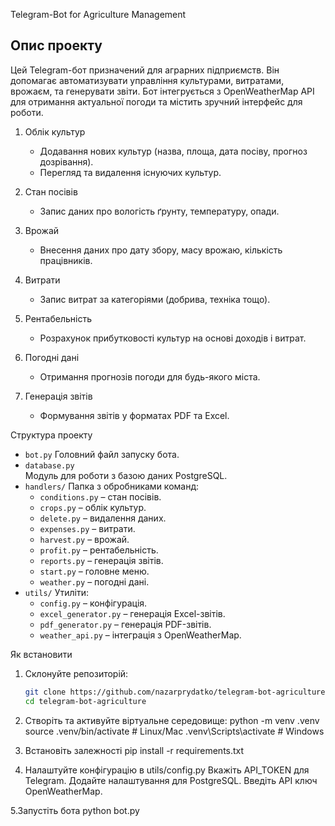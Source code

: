 Telegram-Bot for Agriculture Management

## Опис проекту
Цей Telegram-бот призначений для аграрних підприємств. Він допомагає автоматизувати управління культурами, витратами, врожаєм, та генерувати звіти. Бот інтегрується з OpenWeatherMap API для отримання актуальної погоди та містить зручний інтерфейс для роботи.


1. Облік культур
   - Додавання нових культур (назва, площа, дата посіву, прогноз дозрівання).
   - Перегляд та видалення існуючих культур.

2. Стан посівів
   - Запис даних про вологість ґрунту, температуру, опади.

3. Врожай
   - Внесення даних про дату збору, масу врожаю, кількість працівників.

4. Витрати
   - Запис витрат за категоріями (добрива, техніка тощо).

5. Рентабельність
   - Розрахунок прибутковості культур на основі доходів і витрат.

6. Погодні дані
   - Отримання прогнозів погоди для будь-якого міста.

7. Генерація звітів
   - Формування звітів у форматах PDF та Excel.


 Структура проекту
- `bot.py`
  Головний файл запуску бота.
- `database.py`  
  Модуль для роботи з базою даних PostgreSQL.
- `handlers/`
  Папка з обробниками команд:
  - `conditions.py` – стан посівів.
  - `crops.py` – облік культур.
  - `delete.py` – видалення даних.
  - `expenses.py` – витрати.
  - `harvest.py` – врожай.
  - `profit.py` – рентабельність.
  - `reports.py` – генерація звітів.
  - `start.py` – головне меню.
  - `weather.py` – погодні дані.
- `utils/` 
  Утиліти:
  - `config.py` – конфігурація.
  - `excel_generator.py` – генерація Excel-звітів.
  - `pdf_generator.py` – генерація PDF-звітів.
  - `weather_api.py` – інтеграція з OpenWeatherMap.


Як встановити
1. Склонуйте репозиторій:
   ```bash
   git clone https://github.com/nazarprydatko/telegram-bot-agriculture.git
   cd telegram-bot-agriculture
2. Створіть та активуйте віртуальне середовище:
   python -m venv .venv
source .venv/bin/activate # Linux/Mac
.venv\Scripts\activate    # Windows

3. Встановіть залежності
   pip install -r requirements.txt

4. Налаштуйте конфігурацію в utils/config.py
    Вкажіть API_TOKEN для Telegram.
    Додайте налаштування для PostgreSQL.
    Введіть API ключ OpenWeatherMap.

5.Запустіть бота 
    python bot.py
